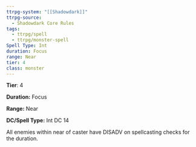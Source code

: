 ```yaml
---
ttrpg-system: "[[Shadowdark]]"
ttrpg-source:
  - Shadowdark Core Rules
tags:
  - ttrpg/spell
  - ttrpg/monster-spell
Spell Type: Int
duration: Focus
range: Near
tier: 4
class: monster
---
```

**Tier**: 4

**Duration:** Focus

**Range:** Near

**DC/Spell Type:** Int DC 14

All enemies within near of caster have DISADV on spellcasting checks for the duration.